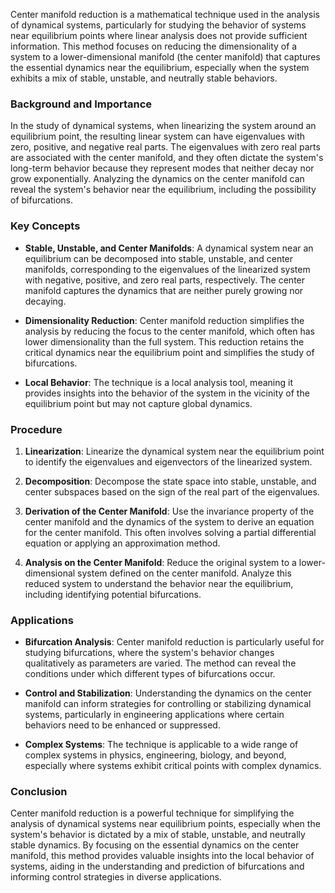 Center manifold reduction is a mathematical technique used in the analysis of dynamical systems, particularly for studying the behavior of systems near equilibrium points where linear analysis does not provide sufficient information. This method focuses on reducing the dimensionality of a system to a lower-dimensional manifold (the center manifold) that captures the essential dynamics near the equilibrium, especially when the system exhibits a mix of stable, unstable, and neutrally stable behaviors.

### Background and Importance

In the study of dynamical systems, when linearizing the system around an equilibrium point, the resulting linear system can have eigenvalues with zero, positive, and negative real parts. The eigenvalues with zero real parts are associated with the center manifold, and they often dictate the system's long-term behavior because they represent modes that neither decay nor grow exponentially. Analyzing the dynamics on the center manifold can reveal the system's behavior near the equilibrium, including the possibility of bifurcations.

### Key Concepts

- **Stable, Unstable, and Center Manifolds**: A dynamical system near an equilibrium can be decomposed into stable, unstable, and center manifolds, corresponding to the eigenvalues of the linearized system with negative, positive, and zero real parts, respectively. The center manifold captures the dynamics that are neither purely growing nor decaying.

- **Dimensionality Reduction**: Center manifold reduction simplifies the analysis by reducing the focus to the center manifold, which often has lower dimensionality than the full system. This reduction retains the critical dynamics near the equilibrium point and simplifies the study of bifurcations.

- **Local Behavior**: The technique is a local analysis tool, meaning it provides insights into the behavior of the system in the vicinity of the equilibrium point but may not capture global dynamics.

### Procedure

1. **Linearization**: Linearize the dynamical system near the equilibrium point to identify the eigenvalues and eigenvectors of the linearized system.

2. **Decomposition**: Decompose the state space into stable, unstable, and center subspaces based on the sign of the real part of the eigenvalues.

3. **Derivation of the Center Manifold**: Use the invariance property of the center manifold and the dynamics of the system to derive an equation for the center manifold. This often involves solving a partial differential equation or applying an approximation method.

4. **Analysis on the Center Manifold**: Reduce the original system to a lower-dimensional system defined on the center manifold. Analyze this reduced system to understand the behavior near the equilibrium, including identifying potential bifurcations.

### Applications

- **Bifurcation Analysis**: Center manifold reduction is particularly useful for studying bifurcations, where the system's behavior changes qualitatively as parameters are varied. The method can reveal the conditions under which different types of bifurcations occur.

- **Control and Stabilization**: Understanding the dynamics on the center manifold can inform strategies for controlling or stabilizing dynamical systems, particularly in engineering applications where certain behaviors need to be enhanced or suppressed.

- **Complex Systems**: The technique is applicable to a wide range of complex systems in physics, engineering, biology, and beyond, especially where systems exhibit critical points with complex dynamics.

### Conclusion

Center manifold reduction is a powerful technique for simplifying the analysis of dynamical systems near equilibrium points, especially when the system's behavior is dictated by a mix of stable, unstable, and neutrally stable dynamics. By focusing on the essential dynamics on the center manifold, this method provides valuable insights into the local behavior of systems, aiding in the understanding and prediction of bifurcations and informing control strategies in diverse applications.